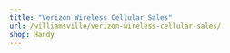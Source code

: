```yaml
---
title: "Verizon Wireless Cellular Sales"
url: /williamsville/verizon-wireless-cellular-sales/
shop: Handy
---
```

